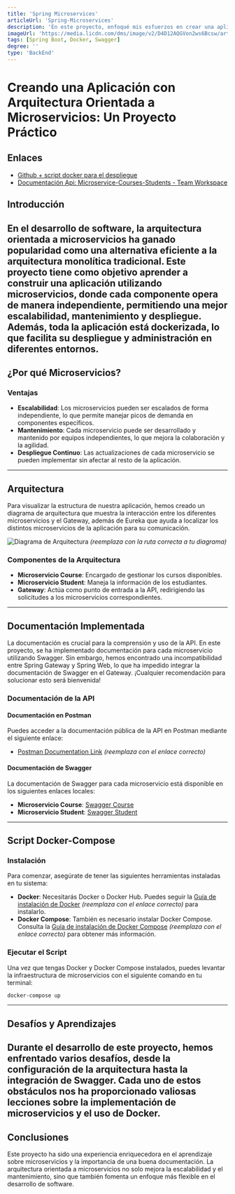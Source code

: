 ```yaml
---
title: 'Spring Microservices'
articleUrl: 'Spring-Microservices'
description: 'En este proyecto, enfoqué mis esfuerzos en crear una aplicación orientada a microservicios con Spring Boot, dejando atrás la estructura monolítica.'
imageUrl: 'https://media.licdn.com/dms/image/v2/D4D12AQGVon2ws6Bcsw/article-inline_image-shrink_1000_1488/article-inline_image-shrink_1000_1488/0/1730120282633?e=1735776000&v=beta&t=DWa17bPMYXhSiYubru_59yoxs9Iy71ts5CVO1xSFA0k'
tags: [Spring Boot, Docker, Swagger]
degree: ''
type: 'BackEnd'
---
```


# Creando una Aplicación con Arquitectura Orientada a Microservicios: Un Proyecto Práctico

## Enlaces
- [Github + script docker para el despliegue](https://github.com/luishidalgoa/SpringBootMicroservice)
- [Documentación Api: Microservice-Courses-Students - Team Workspace](https://galactic-crescent-156854.postman.co/workspace/6e7e21b0-4367-49af-8246-fc3174491d32/documentation/31150730-7669aff2-2597-4fae-970b-1375dcc5d398)

## Introducción
En el desarrollo de software, la arquitectura orientada a microservicios ha ganado popularidad como una alternativa eficiente a la arquitectura monolítica tradicional. Este proyecto tiene como objetivo aprender a construir una aplicación utilizando microservicios, donde cada componente opera de manera independiente, permitiendo una mejor escalabilidad, mantenimiento y despliegue. Además, toda la aplicación está dockerizada, lo que facilita su despliegue y administración en diferentes entornos.
---
## ¿Por qué Microservicios?

### Ventajas
- **Escalabilidad**: Los microservicios pueden ser escalados de forma independiente, lo que permite manejar picos de demanda en componentes específicos.
- **Mantenimiento**: Cada microservicio puede ser desarrollado y mantenido por equipos independientes, lo que mejora la colaboración y la agilidad.
- **Despliegue Continuo**: Las actualizaciones de cada microservicio se pueden implementar sin afectar al resto de la aplicación.
---
## Arquitectura
Para visualizar la estructura de nuestra aplicación, hemos creado un diagrama de arquitectura que muestra la interacción entre los diferentes microservicios y el Gateway, además de Eureka que ayuda a localizar los distintos microservicios de la aplicación para su comunicación.

![Diagrama de Arquitectura](ruta/al/diagrama.png) *(reemplaza con la ruta correcta a tu diagrama)*

### Componentes de la Arquitectura
- **Microservicio Course**: Encargado de gestionar los cursos disponibles.
- **Microservicio Student**: Maneja la información de los estudiantes.
- **Gateway**: Actúa como punto de entrada a la API, redirigiendo las solicitudes a los microservicios correspondientes.
---
## Documentación Implementada
La documentación es crucial para la comprensión y uso de la API. En este proyecto, se ha implementado documentación para cada microservicio utilizando Swagger. Sin embargo, hemos encontrado una incompatibilidad entre Spring Gateway y Spring Web, lo que ha impedido integrar la documentación de Swagger en el Gateway. ¡Cualquier recomendación para solucionar esto será bienvenida!

### Documentación de la API

#### Documentación en Postman
Puedes acceder a la documentación pública de la API en Postman mediante el siguiente enlace:
- [Postman Documentation Link](enlace/a/postman) *(reemplaza con el enlace correcto)*

#### Documentación de Swagger
La documentación de Swagger para cada microservicio está disponible en los siguientes enlaces locales:
- **Microservicio Course**: [Swagger Course](http://localhost:8081/swagger-ui/index.html)
- **Microservicio Student**: [Swagger Student](http://localhost:8091/swagger-ui/index.html)
---
## Script Docker-Compose

### Instalación
Para comenzar, asegúrate de tener las siguientes herramientas instaladas en tu sistema:
- **Docker**: Necesitarás Docker o Docker Hub. Puedes seguir la [Guía de instalación de Docker](enlace/a/guia/docker) *(reemplaza con el enlace correcto)* para instalarlo.
- **Docker Compose**: También es necesario instalar Docker Compose. Consulta la [Guía de instalación de Docker Compose](enlace/a/guia/docker-compose) *(reemplaza con el enlace correcto)* para obtener más información.

### Ejecutar el Script
Una vez que tengas Docker y Docker Compose instalados, puedes levantar la infraestructura de microservicios con el siguiente comando en tu terminal:

```bash
docker-compose up
```
---
## Desafíos y Aprendizajes

Durante el desarrollo de este proyecto, hemos enfrentado varios desafíos, desde la configuración de la arquitectura hasta la integración de Swagger. Cada uno de estos obstáculos nos ha proporcionado valiosas lecciones sobre la implementación de microservicios y el uso de Docker.
---
## Conclusiones

Este proyecto ha sido una experiencia enriquecedora en el aprendizaje sobre microservicios y la importancia de una buena documentación. La arquitectura orientada a microservicios no solo mejora la escalabilidad y el mantenimiento, sino que también fomenta un enfoque más flexible en el desarrollo de software.
